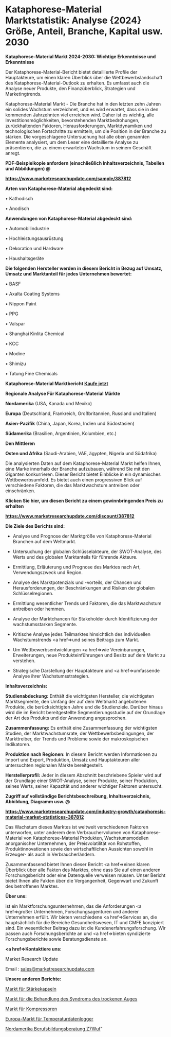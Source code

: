 # Kataphorese-Material Marktstatistik: Analyse {2024} Größe, Anteil, Branche, Kapital usw. 2030

<strong>Kataphorese-Material Markt 2024-2030: Wichtige Erkenntnisse und Erkenntnisse</strong>

Der Kataphorese-Material-Bericht bietet detaillierte Profile der Hauptakteure, um einen klaren Überblick über die Wettbewerbslandschaft des Kataphorese-Material-Outlook zu erhalten. Es umfasst auch die Analyse neuer Produkte, den Finanzüberblick, Strategien und Marketingtrends.

Kataphorese-Material Markt - Die Branche hat in den letzten zehn Jahren ein solides Wachstum verzeichnet, und es wird erwartet, dass sie in den kommenden Jahrzehnten viel erreichen wird. Daher ist es wichtig, alle Investitionsmöglichkeiten, bevorstehenden Marktbedrohungen, zurückhaltenden Faktoren, Herausforderungen, Marktdynamiken und technologischen Fortschritte zu ermitteln, um die Position in der Branche zu stärken. Die vorgeschlagene Untersuchung hat alle oben genannten Elemente analysiert, um dem Leser eine detaillierte Analyse zu präsentieren, die zu einem erwarteten Wachstum in seinem Geschäft anregt.



<strong><b>PDF-Beispielkopie anfordern (einschließlich Inhaltsverzeichnis, Tabellen und Abbildungen) @ </b></strong>

<strong><a href=https://www.marketresearchupdate.com/sample/387812>

<strong>https://www.marketresearchupdate.com/sample/387812</u></a></strong></strong>



<strong>Arten von Kataphorese-Material abgedeckt sind:</strong>

• Kathodisch

• Anodisch



<strong>Anwendungen von Kataphorese-Material abgedeckt sind:</strong>

• Automobilindustrie

• Hochleistungsausrüstung

• Dekoration und Hardware

• Haushaltsgeräte



<strong>Die folgenden Hersteller werden in diesem Bericht in Bezug auf Umsatz, Umsatz und Marktanteil für jedes Unternehmen bewertet:</strong>

• BASF

• Axalta Coating Systems

• Nippon Paint

• PPG

• Valspar

• Shanghai Kinlita Chemical

• KCC

• Modine

• Shimizu

• Tatung Fine Chemicals



<strong>Kataphorese-Material Marktbericht <a href=https://www.marketresearchupdate.com/buynow/387812>Kaufe jetzt</a></strong>



<strong>Regionale Analyse Für Kataphorese-Material Märkte</strong>



<strong>Nordamerika</strong> (USA, Kanada und Mexiko)



<strong>Europa</strong> (Deutschland, Frankreich, Großbritannien, Russland und Italien)



<strong>Asien-Pazifik</strong> (China, Japan, Korea, Indien und Südostasien)



<strong>Südamerika</strong> (Brasilien, Argentinien, Kolumbien, etc.)



<strong>Den Mittleren</strong> 

<strong>Osten und Afrika</strong> (Saudi-Arabien, VAE, ägypten, Nigeria und Südafrika)

Die analysierten Daten auf dem Kataphorese-Material Markt helfen Ihnen, eine Marke innerhalb der Branche aufzubauen, während Sie mit den Giganten konkurrieren. Dieser Bericht bietet Einblicke in ein dynamisches Wettbewerbsumfeld. Es bietet auch einen progressiven Blick auf verschiedene Faktoren, die das Marktwachstum antreiben oder einschränken.



<strong>Klicken Sie hier, um diesen Bericht zu einem gewinnbringenden Preis zu erhalten
</strong>

<strong><a href=https://www.marketresearchupdate.com/discount/387812>https://www.marketresearchupdate.com/discount/387812</b></u></strong></a>



<strong>Die Ziele des Berichts sind:</strong>

- Analyse und Prognose der Marktgröße von Kataphorese-Material Branchen auf dem Weltmarkt.

- Untersuchung der globalen Schlüsselakteure, der SWOT-Analyse, des Werts und des globalen Marktanteils für führende Akteure.

- Ermittlung, Erläuterung und Prognose des Marktes nach Art, Verwendungszweck und Region.

- Analyse des Marktpotenzials und -vorteils, der Chancen und Herausforderungen, der Beschränkungen und Risiken der globalen Schlüsselregionen.

- Ermittlung wesentlicher Trends und Faktoren, die das Marktwachstum antreiben oder hemmen.

- Analyse der Marktchancen für Stakeholder durch Identifizierung der wachstumsstarken Segmente.

- Kritische Analyse jedes Teilmarktes hinsichtlich des individuellen Wachstumstrends <a href=>und</a> seines Beitrags zum Markt.

- Um Wettbewerbsentwicklungen <a href=>wie</a> Vereinbarungen, Erweiterungen, neue Produkteinführungen und Besitz auf dem Markt zu verstehen.

- Strategische Darstellung der Hauptakteure und <a href=>umfas</a>sende Analyse ihrer Wachstumsstrategien.



<strong>Inhaltsverzeichnis:</strong>



<strong>Studienabdeckung:</strong> Enthält die wichtigsten Hersteller, die wichtigsten Marktsegmente, den Umfang der auf dem Weltmarkt angebotenen Produkte, die berücksichtigten Jahre und die Studienziele. Darüber hinaus wird die im Bericht bereitgestellte Segmentierungsstudie auf der Grundlage der Art des Produkts und der Anwendung angesprochen.



<strong>Zusammenfassung:</strong> Es enthält eine Zusammenfassung der wichtigsten Studien, der Marktwachstumsrate, der Wettbewerbsbedingungen, der Markttreiber, der Trends und Probleme sowie der makroskopischen Indikatoren.



<strong>Produktion nach Regionen:</strong> In diesem Bericht werden Informationen zu Import und Export, Produktion, Umsatz und Hauptakteuren aller untersuchten regionalen Märkte bereitgestellt.



<strong>Herstellerprofil:</strong> Jeder in diesem Abschnitt beschriebene Spieler wird auf der Grundlage einer SWOT-Analyse, seiner Produkte, seiner Produktion, seines Werts, seiner Kapazität und anderer wichtiger Faktoren untersucht.



<strong><b>Zugriff auf vollständige Berichtsbeschreibung, Inhaltsverzeichnis, Abbildung, Diagramm usw. @ </b></strong>

<strong><a href=https://www.marketresearchupdate.com/industry-growth/cataphoresis-material-market-statistices-387812>https://www.marketresearchupdate.com/industry-growth/cataphoresis-material-market-statistices-387812</a></strong>

Das Wachstum dieses Marktes ist weltweit verschiedenen Faktoren unterworfen, unter anderem dem Verbrauchervolumen von Kataphorese-Material von Kataphorese-Material Produkten, Wachstumsmodellen anorganischer Unternehmen, der Preisvolatilität von Rohstoffen, Produktinnovationen sowie den wirtschaftlichen Aussichten sowohl in Erzeuger- als auch in Verbraucherländern.

Zusammenfassend bietet Ihnen dieser Bericht <a href=>einen</a> klaren Überblick über alle Fakten des Marktes, ohne dass Sie auf einen anderen Forschungsbericht oder eine Datenquelle verweisen müssen. Unser Bericht bietet Ihnen alle Fakten über die Vergangenheit, Gegenwart und Zukunft des betroffenen Marktes.



<strong>Über uns:</strong>

 ist ein Marktforschungsunternehmen, das die Anforderungen <a href=>großer</a> Unternehmen, Forschungsagenturen und anderer Unternehmen erfüllt. Wir bieten verschiedene <a href=>Services</a> an, die hauptsächlich für die Bereiche Gesundheitswesen, IT und CMFE konzipiert sind. Ein wesentlicher Beitrag dazu ist die Kundenerfahrungsforschung. Wir passen auch Forschungsberichte an und <a href=>bieten</a> syndizierte Forschungsberichte sowie Beratungsdienste an.



<strong><a href=>Kontaktiere uns:</a></strong>

Market Research Update

Email : sales@marketresearchupdate.com



<strong>Unsere anderen Berichte:</strong>

<a href=https://www.linkedin.com/pulse/starch-capsule-market-trends-2023-key-takeaways>Markt für Stärkekapseln</a>

<a href=https://www.linkedin.com/pulse/dry-eye-syndrome-treatment-market-outlooks-2023>Markt für die Behandlung des Syndroms des trockenen Auges</a>

<a href=https://www.linkedin.com/pulse/compressors-market-size-industry-growth-factors>Markt für Kompressoren</a>

<a href=https://www.linkedin.com/pulse/europe-temperature-data-logger-market-2030-future-demand>Europa-Markt für Temperaturdatenlogger</a>

<a href=https://www.linkedin.com/pulse/north-america-career-education-counselling-z7wuf/>Nordamerika Berufsbildungsberatung Z7Wuf</a>"
